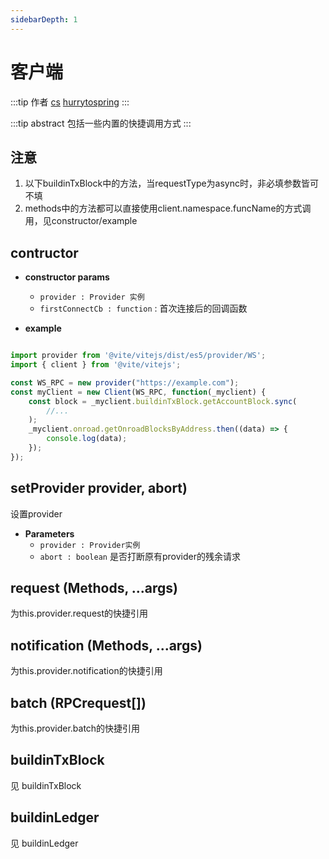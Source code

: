 ```yaml
---
sidebarDepth: 1
---
```

# 客户端

:::tip 作者
[cs](https://github.com/lovelycs)
[hurrytospring](https://github.com/hurrytospring)
:::

:::tip abstract
包括一些内置的快捷调用方式
:::

## 注意 
1. 以下buildinTxBlock中的方法，当requestType为async时，非必填参数皆可不填
2. methods中的方法都可以直接使用client.namespace.funcName的方式调用，见constructor/example

## contructor

- **constructor params**
    - `provider : Provider 实例`
    - `firstConnectCb : function` : 首次连接后的回调函数

- **example**

```javascript

import provider from '@vite/vitejs/dist/es5/provider/WS';
import { client } from '@vite/vitejs';

const WS_RPC = new provider("https://example.com");
const myClient = new Client(WS_RPC, function(_myclient) {
    const block = _myclient.buildinTxBlock.getAccountBlock.sync(
        //...
    );
    _myclient.onroad.getOnroadBlocksByAddress.then((data) => {
        console.log(data);
    });
});

```

## setProvider provider, abort)
设置provider

- **Parameters**
    * `provider : Provider实例`
    * `abort : boolean` 是否打断原有provider的残余请求

## request (Methods, ...args)
为this.provider.request的快捷引用

## notification (Methods, ...args)
为this.provider.notification的快捷引用

## batch (RPCrequest[])
为this.provider.batch的快捷引用

## buildinTxBlock
见 buildinTxBlock

## buildinLedger
见 buildinLedger
